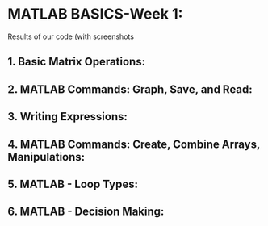 # **MATLAB BASICS-Week 1:**
Results of our code (with screenshots

## 1. Basic Matrix Operations:

## 2. MATLAB Commands: Graph, Save, and Read:

## 3. Writing Expressions:

## 4. MATLAB Commands: Create, Combine Arrays, Manipulations:

## 5. MATLAB - Loop Types:

## 6. MATLAB - Decision Making:

